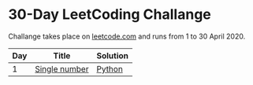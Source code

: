 # 30-Day LeetCoding Challange

Challange takes place on [leetcode.com](https://leetcode.com/) and runs from 1 to 30 April 2020.

| Day | Title | Solution |
| --- | ----- | -------- |
| 1 | [Single number](https://leetcode.com/problems/single-number/) | [Python](https://github.com/MateuszKudla/30-day-leet-coding-challange/blob/master/1-day/single-number.py) | 
